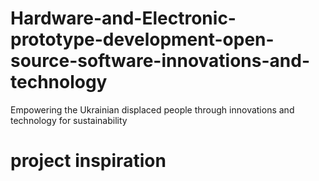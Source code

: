 # Hardware-and-Electronic-prototype-development-open-source-software-innovations-and-technology
Empowering the Ukrainian displaced people through innovations and technology for sustainability 
# project inspiration 
